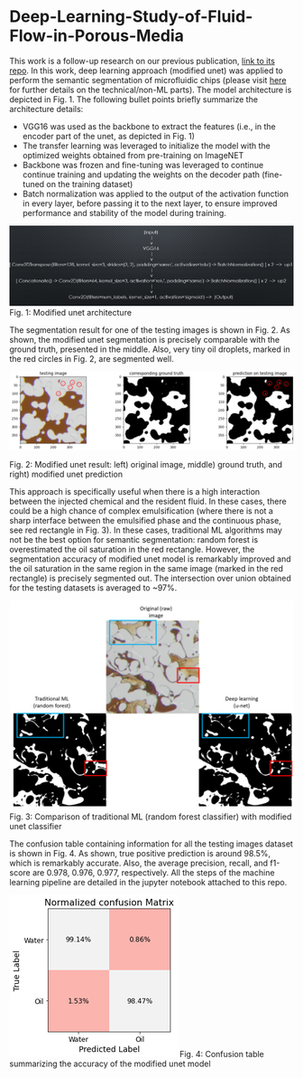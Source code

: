 # Deep-Learning-Study-of-Fluid-Flow-in-Porous-Media

This work is a follow-up research on our previous publication, <a href="https://github.com/DanialArab/Random-Forest-Classifier-to-Characterize-Emulsions/" target="_blank" rel="noopener">link to its repo</a>. In this work, deep learning approach (modified unet) was applied to perform the semantic segmentation of microfluidic chips (please visit <a href="https://www.sciencedirect.com/science/article/abs/pii/S0920410522007045?via%3Dihub/" target="_blank" rel="noopener">here</a> for further details on the technical/non-ML parts). The model architecture is depicted in Fig. 1. The following bullet points briefly summarize the architecture details:

* VGG16 was used as the backbone to extract the features (i.e., in the encoder part of the unet, as depicted in Fig. 1)
* The transfer learning was leveraged to initialize the model with the optimized weights obtained from pre-training on ImageNET
* Backbone was frozen and fine-tuning was leveraged to continue continue training and updating the weights on the decoder path (fine-tuned on the training dataset)
* Batch normalization was applied to the output of the activation function in every layer, before passing it to the next layer, to ensure improved performance and stability of the model during training.

![](https://raw.githubusercontent.com/DanialArab/images/main/my_papers/architecture.PNG)
Fig. 1: Modified unet architecture 

The segmentation result for one of the testing images is shown in Fig. 2. As shown, the modified unet segmentation is precisely comparable with the ground truth, presented in the middle. Also, very tiny oil droplets, marked in the red circles in Fig. 2, are segmented well. 

![](https://raw.githubusercontent.com/DanialArab/images/main/my_papers/prediction_unet.PNG)

Fig. 2: Modified unet result: left) original image, middle) ground truth, and right) modified unet prediction 

This approach is specifically useful when there is a high interaction between the injected chemical and the resident fluid. In these cases, there could be a high chance of complex emulsification (where there is not a sharp interface between the emulsified phase and the continuous phase, see red rectangle in Fig. 3). In these cases, traditional ML algorithms may not be the best option for semantic segmentation: random forest is overestimated the oil saturation in the red rectangle. However, the segmentation accuracy of modified unet model is remarkably improved and the oil saturation in the same region in the same image (marked in the red rectangle) is precisely segmented out. The intersection over union obtained for the testing datasets is averaged to ~97%.

![](https://raw.githubusercontent.com/DanialArab/images/main/my_papers/deep_learning_vs_rf.PNG)
Fig. 3: Comparison of traditional ML (random forest classifier) with modified unet classifier 

The confusion table containing information for all the testing images dataset is shown in Fig. 4. As shown, true positive prediction is around 98.5%, which is remarkably accurate. Also, the average precision, recall, and f1-score are 0.978, 0.976, 0.977, respectively. All the steps of the machine learning pipeline are detailed in the jupyter notebook attached to this repo.  

![](https://raw.githubusercontent.com/DanialArab/images/main/my_papers/confusion%20table.png)
Fig. 4: Confusion table summarizing the accuracy of the modified unet model 
